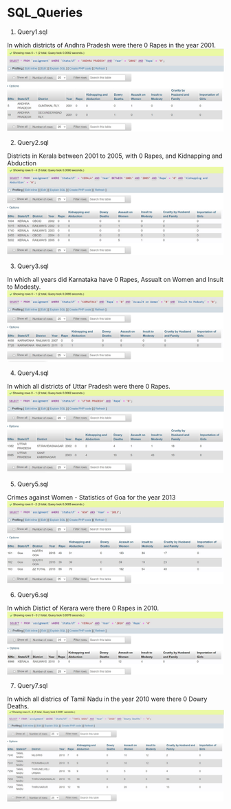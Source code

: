 # SQL_Queries

1. Query1.sql

In which districts of Andhra Pradesh were there 0 Rapes in the year 2001.
<img src="SCREENSHOTS/Query 1.jpg">

2. Query2.sql

Districts in Kerala between 2001 to 2005, with 0 Rapes, and Kidnapping and Abduction
<img src="SCREENSHOTS/Query 2.jpg">

3. Query3.sql

In which all years did Karnataka have 0 Rapes, Assualt on Women and Insult to Modesty.
<img src="SCREENSHOTS/Query 3.jpg">

4. Query4.sql

In which all districts of Uttar Pradesh were there 0 Rapes.
<img src="SCREENSHOTS/Query 4.jpg">

5. Query5.sql

Crimes against Women - Statistics of Goa for the year 2013
<img src="SCREENSHOTS/Query 5.jpg">

6. Query6.sql

In which Distict of Kerara were there 0 Rapes in 2010.
<img src="SCREENSHOTS/Query 6.jpg">

7. Query7.sql

In which all districs of Tamil Nadu in the year 2010 were there 0 Dowry Deaths.
<img src="SCREENSHOTS/Query 7.jpg">
